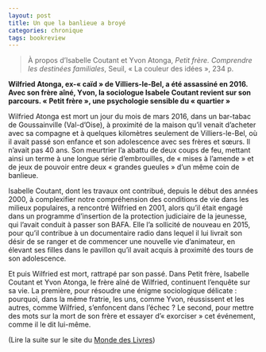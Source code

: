 ```yaml
---
layout: post
title: Un que la banlieue a broyé
categories: chronique
tags: bookreview
---
```


> À propos d’Isabelle Coutant et Yvon Atonga, _Petit frère. Comprendre les destinées familiales_, Seuil, « La couleur des idées », 234 p.

**Wilfried Atonga, ex-« caïd » de Villiers-le-Bel, a été assassiné en 2016. Avec son frère aîné, Yvon, la sociologue Isabele Coutant revient
sur son parcours. « Petit frère », une psychologie sensible du « quartier »**

Wilfried Atonga est mort un jour du mois de mars 2016, dans un bar-tabac de Goussainville (Val-d’Oise), à proximité de la maison qu’il venait d’acheter avec sa compagne et à quelques kilomètres seulement de Villiers-le-Bel, où il avait passé son enfance et son adolescence avec ses frères et sœurs. Il n’avait pas 40 ans. Son meurtrier l’a abattu de deux coups de feu, mettant ainsi un terme à une longue série d’embrouilles, de « mises à l’amende » et de jeux de pouvoir entre deux « grandes gueules » d’un même coin de banlieue.

Isabelle Coutant, dont les travaux ont contribué, depuis le début des années 2000, à complexifier notre compréhension des conditions de vie dans les milieux populaires, a rencontré Wilfried en 2001, alors qu’il était engagé dans un programme d’insertion de la protection judiciaire de la jeunesse, qui l’avait conduit à ­passer son BAFA. Elle l’a sollicité de nouveau en 2015, pour qu’il contribue à un documentaire radio dans lequel il lui livrait son désir de se ranger et de commencer une nouvelle vie d’animateur, en élevant ses filles dans le pavillon qu’il avait acquis à proximité des tours de son adolescence.

Et puis Wilfried est mort, rattrapé par son passé. Dans Petit frère, Isabelle Coutant et Yvon Atonga, le frère aîné de Wilfried, continuent l’enquête sur sa vie. La première, pour résoudre une énigme sociologique délicate : pourquoi, dans la même fratrie, les uns, comme Yvon, réussissent et les autres, comme Wilfried, s’enfoncent dans l’échec ? Le second, pour mettre des mots sur la mort de son frère et essayer d’« exorciser » cet événement, comme il le dit lui-même.

(Lire la suite sur le site du [Monde des Livres](https://www.lemonde.fr/livres/article/2024/02/18/petit-frere-d-isabelle-coutant-et-yvon-atonga-un-que-la-banlieue-a-broye_6217202_3260.html))
